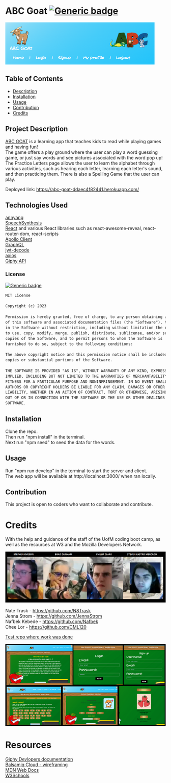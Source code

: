 
  
  # ABC Goat   [![Generic badge](https://img.shields.io/badge/License-MIT-green.svg)](https://choosealicense.com/licenses/mit/.)  
  ![Alt text](image-1.png)
  ## Table of Contents
  - [Description](#project-description)
  - [Installation](#installation)
  - [Usage](#usage)
  - [Contribution](#contribution)
  - [Credits](#credits)


  ## Project Description

[ABC GOAT](https://abc-goat-ddaec4f82441.herokuapp.com/) is a learning app that teaches kids to read while playing games and having fun!   
The game offers a play ground where the user can play a word guessing game, or just say words and see pictures associated with the word pop up!  
The Practice Letters page allows the user to learn the alphabet through various activities, such as hearing each letter, learning each letter's sound, and then practicing them.  There is also a Spelling Game that the user can play.  

Deployed link: https://abc-goat-ddaec4f82441.herokuapp.com/  

  

  ## Technologies Used  
  [annyang](https://www.npmjs.com/package/annyang)  
  [SpeechSynthesis](https://developer.mozilla.org/en-US/docs/Web/API/Web_Speech_API)  
  [React](https://react.dev/learn) and various React libraries such as react-awesome-reveal, react-router-dom, react-scripts  
  [Apollo Client](https://www.npmjs.com/package/@apollo/client)  
  [GraphQL](https://graphql.org/)  
  [jwt-decode](https://www.npmjs.com/package/jwt-decode)  
  [axios](https://www.npmjs.com/package/axios)  
  [Giphy API](https://developers.giphy.com/)

   
  ### License 
  
  [![Generic badge](https://img.shields.io/badge/License-MIT-green.svg)](https://choosealicense.com/licenses/mit/.)
  
```md
MIT License

Copyright (c) 2023

Permission is hereby granted, free of charge, to any person obtaining a copy
of this software and associated documentation files (the "Software"), to deal
in the Software without restriction, including without limitation the rights
to use, copy, modify, merge, publish, distribute, sublicense, and/or sell
copies of the Software, and to permit persons to whom the Software is
furnished to do so, subject to the following conditions:

The above copyright notice and this permission notice shall be included in all
copies or substantial portions of the Software.

THE SOFTWARE IS PROVIDED "AS IS", WITHOUT WARRANTY OF ANY KIND, EXPRESS OR
IMPLIED, INCLUDING BUT NOT LIMITED TO THE WARRANTIES OF MERCHANTABILITY,
FITNESS FOR A PARTICULAR PURPOSE AND NONINFRINGEMENT. IN NO EVENT SHALL THE
AUTHORS OR COPYRIGHT HOLDERS BE LIABLE FOR ANY CLAIM, DAMAGES OR OTHER
LIABILITY, WHETHER IN AN ACTION OF CONTRACT, TORT OR OTHERWISE, ARISING FROM,
OUT OF OR IN CONNECTION WITH THE SOFTWARE OR THE USE OR OTHER DEALINGS IN THE
SOFTWARE.
```
  
  ## Installation 
  Clone the repo.   
  Then run "npm install" in the terminal.  
  Next run "npm seed" to seed the data for the words.


  ## Usage 
  Run "npm run develop" in the terminal to start the server and client.  
  The web app will be available at http://localhost:3000/ when ran locally.


  ## Contribution
  This project is open to coders who want to collaborate and contribute.



  
# Credits

With the help and guidance of the staff of the UofM coding boot camp, as well as the resources at W3 and the Mozilla Developers Network.  

![Alt text](image-3.png)  

Nate Trask  - https://github.com/N8Trask  
Jenna Strom - https://github.com/JennaStrom  
Nafbek Kebede -  https://github.com/Nafbek  
Chee Lor - https://github.com/CML120  

[Test repo where work was done](https://github.com/CML120/The_GOATs_test_repo)  

![Alt text](image.png)  

# Resources  

[Giphy Devlopers documentation](https://developers.giphy.com/docs/sdk/#webhttps://developer.mozilla.org/en-US/docs/Web/API/SpeechRecognition)  
[Balsamiq Cloud - wireframing](https://balsamiq.cloud/)  
[MDN Web Docs](https://developer.mozilla.org/en-US/)  
[W3Schools](https://www.w3schools.com/)  


